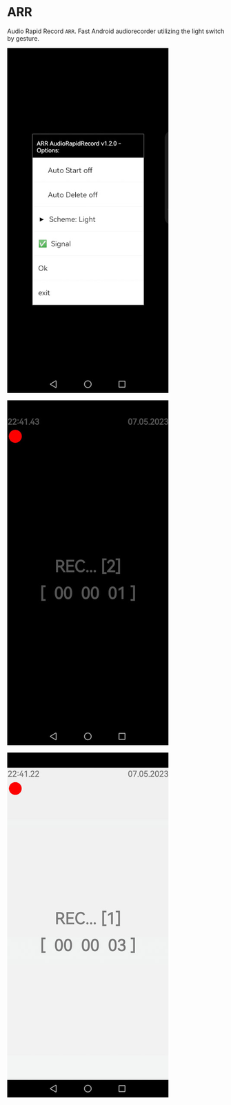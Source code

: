 # ARR
Audio Rapid Record `ARR`. Fast Android audiorecorder utilizing the light switch by gesture.

![figure.\label{pic1}](pic1.jpg)


![figure.\label{pic2}](pic2.jpg)


![figure.\label{pic3}](pic3.jpg)

